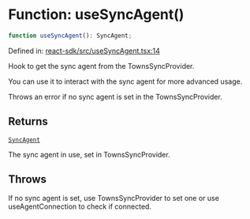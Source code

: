 # Function: useSyncAgent()

```ts
function useSyncAgent(): SyncAgent;
```

Defined in: [react-sdk/src/useSyncAgent.tsx:14](https://github.com/towns-protocol/towns/blob/0db1fd0ac7258e8db8cedfb6183e8eade8284fa1/packages/react-sdk/src/useSyncAgent.tsx#L14)

Hook to get the sync agent from the TownsSyncProvider.

You can use it to interact with the sync agent for more advanced usage.

Throws an error if no sync agent is set in the TownsSyncProvider.

## Returns

[`SyncAgent`](../../Towns-Protocol-SDK/classes/SyncAgent.md)

The sync agent in use, set in TownsSyncProvider.

## Throws

If no sync agent is set, use TownsSyncProvider to set one or use useAgentConnection to check if connected.
